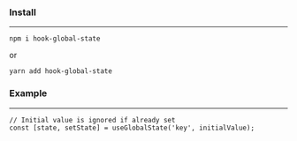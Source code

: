 ### Install

---

```
npm i hook-global-state
```

or

```
yarn add hook-global-state
```

### Example

---

```
// Initial value is ignored if already set
const [state, setState] = useGlobalState('key', initialValue);
```
